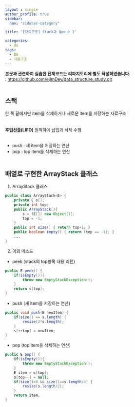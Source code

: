 ```yaml
---
layout : single
author_profile: true
sidebar: 
  nav: "sidebar-category"

title: "[자료구조] Stack과 Queue-1"

categories:
  - ds
tags:
  - DS
  - 자료구조
---
```



**본문과 관련하여 실습한 전체코드는 리파지토리에 별도 작성하였습니다.**<br>
: https://github.com/ejImDev/data_structure_study.git <br><br>


## 스택
한 쪽 끝에서만 item을 삭제하거나 새로운 item을 저장하는 자료구조<br><br><br>
**후입선출(LIFO)** 원칙하에 삽입과 삭제 수행<br><br>

- push : 새 item을 저장하는 연산<br>
- pop : top item을 삭제하는 연산<br><br>

## 배열로 구현한 ArrayStack 클래스
1. ArrayStack 클래스
``` java
public class ArrayStack<E> {
	private E s[];
	private int top;
	public ArrayStack(){
		s = (E[]) new Object[1];
		top = -1;
	}
	public int size() { return top+1; }
	public boolean impty() { return (top == -1); }
	...
}
```

2. 이외 메소드
- peek (stack의 top항목 내용 리턴)
``` java
public E peek() {
	if(isEmpty()){
		throw new EmptyStackException();
	}
	return s[top];
}
```

- push (새 item을 저장하는 연산)
``` java 
public void push(E newItem) {
	if(size() == s.length) {
		resize(2*s.length);
	}
	s[++top] = newItem;
}
``` 

- pop (top item을 삭제하는 연산)
``` java 
public E pop() {
	if(isEmpty()){
		throw new EmptyStackException();
	}
	E item = s[top];
	s[top--] = null;
	if(size()>0 && size()==s.length/4) {
		resize(s.length/2);
	}
	return item;
}
``` 
